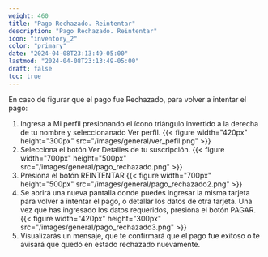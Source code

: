 ```yaml
---
weight: 460
title: "Pago Rechazado. Reintentar"
description: "Pago Rechazado. Reintentar"
icon: "inventory_2"
color: "primary"
date: "2024-04-08T23:13:49-05:00"
lastmod: "2024-04-08T23:13:49-05:00"
draft: false
toc: true
---
```

En caso de figurar que el pago fue Rechazado, para volver a intentar el pago:
1. Ingresa a Mi perfil presionando el ícono triángulo invertido a la derecha de tu nombre y seleccionanado Ver perfil.
{{< figure width="420px" height="300px" src="/images/general/ver_pefil.png" >}}
2. Selecciona el botón Ver Detalles de tu suscripción. 
{{< figure width="700px" height="500px" src="/images/general/pago_rechazado.png" >}}
3. Presiona el botón REINTENTAR 
{{< figure width="700px" height="500px" src="/images/general/pago_rechazado2.png" >}}
4. Se abrirá una nueva pantalla donde puedes ingresar la misma tarjeta para volver a intentar el pago, o detallar los datos de otra tarjeta. Una vez que has ingresado los datos requeridos, presiona el botón PAGAR. 
{{< figure width="420px" height="300px" src="/images/general/pago_rechazado3.png" >}}
5. Visualizarás un mensaje, que te confirmará que el pago fue exitoso o te avisará que quedó en estado rechazado nuevamente.

